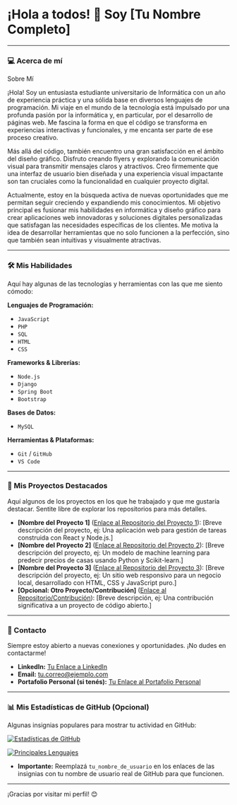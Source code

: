 # ¡Hola a todos! 👋 Soy [Tu Nombre Completo]

---

### 💻 Acerca de mí

Sobre Mí

¡Hola! Soy un entusiasta estudiante universitario de Informática con un año de experiencia práctica y una sólida base en diversos lenguajes de programación. Mi viaje en el mundo de la tecnología está impulsado por una profunda pasión por la informática y, en particular, por el desarrollo de páginas web. Me fascina la forma en que el código se transforma en experiencias interactivas y funcionales, y me encanta ser parte de ese proceso creativo.

Más allá del código, también encuentro una gran satisfacción en el ámbito del diseño gráfico. Disfruto creando flyers y explorando la comunicación visual para transmitir mensajes claros y atractivos. Creo firmemente que una interfaz de usuario bien diseñada y una experiencia visual impactante son tan cruciales como la funcionalidad en cualquier proyecto digital.

Actualmente, estoy en la búsqueda activa de nuevas oportunidades que me permitan seguir creciendo y expandiendo mis conocimientos. Mi objetivo principal es fusionar mis habilidades en informática y diseño gráfico para crear aplicaciones web innovadoras y soluciones digitales personalizadas que satisfagan las necesidades específicas de los clientes. Me motiva la idea de desarrollar herramientas que no solo funcionen a la perfección, sino que también sean intuitivas y visualmente atractivas.

---

### 🛠️ Mis Habilidades

Aquí hay algunas de las tecnologías y herramientas con las que me siento cómodo:

**Lenguajes de Programación:**
* `JavaScript`
* `PHP`
* `SQL`
* `HTML`
* `CSS`

**Frameworks & Librerías:**
* `Node.js`
* `Django`
* `Spring Boot`
* `Bootstrap`

**Bases de Datos:**
* `MySQL`

**Herramientas & Plataformas:**
* `Git` / `GitHub`
* `VS Code`

---

### 🚀 Mis Proyectos Destacados

Aquí algunos de los proyectos en los que he trabajado y que me gustaría destacar. Sentite libre de explorar los repositorios para más detalles.

* **[Nombre del Proyecto 1]** ([Enlace al Repositorio del Proyecto 1](https://github.com/tu_usuario/nombre_del_repositorio_1)): [Breve descripción del proyecto, ej: Una aplicación web para gestión de tareas construida con React y Node.js.]
* **[Nombre del Proyecto 2]** ([Enlace al Repositorio del Proyecto 2](https://github.com/tu_usuario/nombre_del_repositorio_2)): [Breve descripción del proyecto, ej: Un modelo de machine learning para predecir precios de casas usando Python y Scikit-learn.]
* **[Nombre del Proyecto 3]** ([Enlace al Repositorio del Proyecto 3](https://github.com/tu_usuario/nombre_del_repositorio_3)): [Breve descripción del proyecto, ej: Un sitio web responsivo para un negocio local, desarrollado con HTML, CSS y JavaScript puro.]
* **[Opcional: Otro Proyecto/Contribución]** ([Enlace al Repositorio/Contribución](https://github.com/tu_usuario/otro_repositorio)): [Breve descripción, ej: Una contribución significativa a un proyecto de código abierto.]

---

### 🤝 Contacto

Siempre estoy abierto a nuevas conexiones y oportunidades. ¡No dudes en contactarme!

* **LinkedIn:** [Tu Enlace a LinkedIn](https://www.linkedin.com/in/tu_perfil/)
* **Email:** [tu.correo@ejemplo.com](mailto:tu.correo@ejemplo.com)
* **Portafolio Personal (si tenés):** [Tu Enlace al Portafolio Personal](https://tuportafolio.com)

---

### 📊 Mis Estadísticas de GitHub (Opcional)

Algunas insignias populares para mostrar tu actividad en GitHub:

[![Estadísticas de GitHub](https://github-readme-stats.vercel.app/api?username=tu_nombre_de_usuario&show_icons=true&theme=dark)](https://github.com/anuraghazra/github-readme-stats)

[![Principales Lenguajes](https://github-readme-stats.vercel.app/api/top-langs/?username=tu_nombre_de_usuario&layout=compact&theme=dark)](https://github.com/anuraghazra/github-readme-stats)

* **Importante:** Reemplazá `tu_nombre_de_usuario` en los enlaces de las insignias con tu nombre de usuario real de GitHub para que funcionen.

---

¡Gracias por visitar mi perfil! 😊
